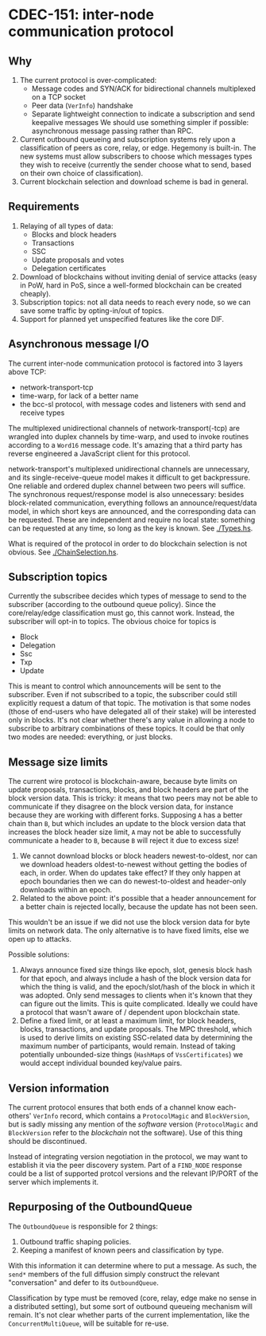 # CDEC-151: inter-node communication protocol

## Why

  1. The current protocol is over-complicated:
     - Message codes and SYN/ACK for bidirectional channels multiplexed on a
       TCP socket
     - Peer data (`VerInfo`) handshake
     - Separate lightweight connection to indicate a subscription and send
       keepalive messages
     We should use something simpler if possible: asynchronous message passing
     rather than RPC.
  2. Current outbound queueing and subscription systems rely upon a
     classification of peers as core, relay, or edge. Hegemony is built-in.
     The new systems must allow subscribers to choose which messages types they
     wish to receive (currently the sender choose what to send, based on their
     own choice of classification).
  3. Current blockchain selection and download scheme is bad in general.

## Requirements

  1. Relaying of all types of data:
     - Blocks and block headers
     - Transactions
     - SSC
     - Update proposals and votes
     - Delegation certificates
  2. Download of blockchains without inviting denial of service attacks
     (easy in PoW, hard in PoS, since a well-formed blockchain can be created
     cheaply).
  3. Subscription topics: not all data needs to reach every node, so we can
     save some traffic by opting-in/out of topics.
  4. Support for planned yet unspecified features like the core DIF.

## Asynchronous message I/O

The current inter-node communication protocol is factored into 3 layers above
TCP:

  - network-transport-tcp
  - time-warp, for lack of a better name
  - the bcc-sl protocol, with message codes and listeners with send and
    receive types

The multiplexed unidirectional channels of network-transport(-tcp) are wrangled
into duplex channels by time-warp, and used to invoke routines according to a
`Word16` message code. It's amazing that a third party has reverse engineered a
JavaScript client for this protocol.

network-transport's multiplexed unidirectional channels are unnecessary, and
its single-receive-queue model makes it difficult to get backpressure. One
reliable and ordered duplex channel between two peers will suffice. The
synchronous request/response model is also unnecessary: besides block-related
communication, everything follows an announce/request/data model, in which
short keys are announced, and the corresponding data can be requested. These
are independent and require no local state: something can be requested at any
time, so long as the key is known. See [./Types.hs](./Types.hs).

What is required of the protocol in order to do blockchain selection is not
obvious. See [./ChainSelection.hs](./ChainSelection.hs).

## Subscription topics

Currently the subscribee decides which types of message to send to the
subscriber (according to the outbound queue policy). Since the core/relay/edge
classification must go, this cannot work. Instead, the subscriber will opt-in
to topics. The obvious choice for topics is

  - Block
  - Delegation
  - Ssc
  - Txp
  - Update

This is meant to control which announcements will be sent to the subscriber.
Even if not subscribed to a topic, the subscriber could still explicitly
request a datum of that topic. The motivation is that some nodes (those of
end-users who have delegated all of their stake) will be interested only in
blocks. It's not clear whether there's any value in allowing a node to
subscribe to arbitrary combinations of these topics. It could be that only two
modes are needed: everything, or just blocks.

## Message size limits

The current wire protocol is blockchain-aware, because byte limits on update
proposals, transactions, blocks, and block headers are part of the block
version data. This is tricky: it means that two peers may not be able to
communicate if they disagree on the block version data, for instance because
they are working with different forks. Supposing `A` has a better chain than
`B`, but which includes an update to the block version data that increases the
block header size limit, `A` may not be able to successfully communicate a
header to `B`, because `B` will reject it due to excess size!

  1. We cannot download blocks or block headers newest-to-oldest, nor can we
     download headers oldest-to-newest without getting the bodies of each, in
     order.
     When do updates take effect? If they only happen at epoch boundaries then
     we can do newest-to-oldest and header-only downloads within an epoch.
  2. Related to the above point: it's possible that a header announcement for a
     better chain is rejected locally, because the update has not been seen.

This wouldn't be an issue if we did not use the block version data for byte
limits on network data. The only alternative is to have fixed limits, else
we open up to attacks.

Possible solutions:

  1. Always announce fixed size things like epoch, slot, genesis block hash for
     that epoch, and always include a hash of the block version data for which
     the thing is valid, and the epoch/slot/hash of the block in which it was
     adopted. Only send messages to clients when it's known that they can
     figure out the limits.
     This is quite complicated. Ideally we could have a protocol that wasn't
     aware of / dependent upon blockchain state.
  2. Define a fixed limit, or at least a maximum limit, for block headers,
     blocks, transactions, and update proposals. The MPC threshold, which is
     used to derive limits on existing SSC-related data by determining the
     maximum number of participants, would remain. Instead of taking potentially
     unbounded-size things (`HashMap`s of `VssCertificates`) we would accept
     individual bounded key/value pairs.

## Version information

The current protocol ensures that both ends of a channel know each-others'
`VerInfo` record, which contains a `ProtocolMagic` and `BlockVersion`, but is
sadly missing any mention of the *software* version (`ProtocolMagic` and
`BlockVersion` refer to the *blockchain* not the software). Use of this thing
should be discontinued.

Instead of integrating version negotiation in the protocol, we may want to
establish it via the peer discovery system. Part of a `FIND_NODE` response
could be a list of supported protcol versions and the relevant IP/PORT of the
server which implements it.

## Repurposing of the OutboundQueue

The `OutboundQueue` is responsible for 2 things:

  1. Outbound traffic shaping policies.
  2. Keeping a manifest of known peers and classification by type.

With this information it can determine where to put a message. As such, the
`send*` members of the full diffusion simply construct the relevant
"conversation" and defer to its `OutboundQueue`.

Classification by type must be removed (core, relay, edge make no sense in a
distributed setting), but some sort of outbound queueing mechanism will remain.
It's not clear whether parts of the current implementation, like the
`ConcurrentMultiQueue`, will be suitable for re-use.
